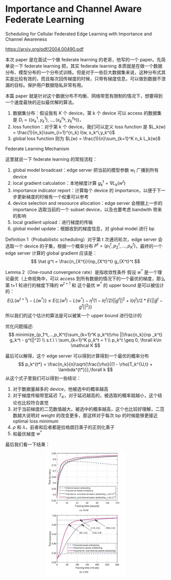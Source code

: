 # Importance and Channel Aware Federate Learning
Scheduling for Cellular Federated Edge
Learning with Importance and Channel
Awareness

https://arxiv.org/pdf/2004.00490.pdf

本次 paper 是在面试一个做 federate learning 的老哥，他写的一个 paper。先简单说一下 federate learning 把，其实 federate learning 本质就是在做一个数据分布、模型分布的一个分布式训练。但是对于一些巨大数据集来说，这种分布式其实是比较有效的，而且每次回传梯度的时候，只带有梯度信息，可以做到数据不泄漏的目标。保护用户数据隐私非常有用。

本篇 paper 就是针对这个数据分布不均衡、网络带宽有限制的情况下，想要得到一个速度最快的近似最优解的算法。

1. 数据集分布：假设我有 $K$ 个 device，第 k 个 device 可以 access 的数据集是 $D_i=((x_k^1, y_k^1), ..., (x_k^{n_k}, y_k^{n_k}))$，
2. loss function：对于第 k 个 device，我们可以定义 loss function 是 $L_k(w) = \frac{1}{n_k}\sum_{i=1}^{n_k} l(w, x_k^i,y_k^i)$
3. global loss function 则为 $L(w) = \frac{1}{n}\sum_{k=1}^K n_k L_k(w)$

Federate Learning Mechanism

这里就说一下 federate learning 的常规流程：
1. global model broadcast：edge server 把当前的模型参数 $w_t$ 广播到所有 device
2. local gradient calculation：本地梯度计算 $g_k^t=\nabla L_k(w^t)$
3. importance indicator report：计算每个 device 的 importance，以便于下一步更新梯度的时候有一个权重可以参考
4. device selection and resoource allocation：edge server 会根据上一步的 importance 选取当前的一个 subset device，以及也要考虑 bandwith 带来的影响
5. local gradient upload：进行梯度的传输
6. global model update：根据收到的梯度信息，对 global model 进行 bp

Definition 1（Probabilistic scheduling）对于第 t 次通讯轮次，edge server 会选取一个 device 的子集，根据一个概率分布 $P^t = (p_1^t, p_2^t,...,p_K^t)$，最终的一个 edge server 计算的 global gradient 应该是：
$$
\hat g^t = \frac{n_{X^t}}{np_{X^t}^t} g_{X^t}^t
$$

Lemma 2（One-round convergence rate）是指收敛性条件 假设 $w^*$ 是一个理论最优（上帝视角中，可以 access 到所有数据的情况下的一个最优的梯度，那么第 t+1 轮进行的梯度下降的 $w^{t+1}$ 和 这个最优 $w^*$ 的 upper bound 是可以被估计的：
$$
E\{L(w^{t+1}) - L(w^*)\} \leq E\{L(w^t)-L(w^*) - \eta^t(1-l\eta^t/2)||g^t||^2+l(\eta^t)/2*E\{||\hat g^t - g^t||^2\}\}
$$
所以我们的这个估计的算法是可以被某一个 upper bound 进行估计的

优化问题描述:
$$
minimize_{p_1^t,...,p_K^t}\sum_{k=1}^K p_k^t(\rho ||\frac{n_k}{np   _k^t} g_k^t - g^t||^2) \\
s.t.\ \ \sum_{k=1}^K p_k^t = 1 \\
p_k^t \geq 0, \forall k\in \mathcal K
$$

最后可以解得，这个 edge server 可以得到计算得到一个最优的概率分布
$$
p_k^{t*} = \frac{n_k}{n}\sqrt{\frac{\rho}{(1 - \rho)T_k^{U,t} + \lambda^{t*}}},\forall k
$$
从这个式子里我们可以得到一些结论：
1. 对于数据量越多的 device，他被选中的概率越高
2. 对于梯度传输带宽延迟 $T_K$，对于延迟越高的，被选取的概率就越小，这个结论也比较符合直觉
3. 对于当前梯度的二范数值越大，被选中的概率越高，这个也比较好理解，二范数越大说明对 weight 的改变更多，那这样对于每次 bp 的时候能够更接近 optimal loss minimum
4. $\rho$ 和 $\lambda$，前者和后者都是拉格朗日乘子的正则化乘子
5. 和最优梯度 $w^*$

最后我们看一下结果：
<div align=center><img src="../Files/fl.jpg" width=50%></div>
